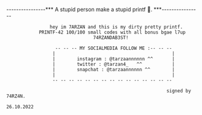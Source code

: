 ----------------***     A stupid person make a stupid printf 🥇.      ***----------------


                    hey im 7ARZAN and this is my dirty pretty printf.                    
                PRINTF-42 100/100 small codes with all bonus bgae l7up
                                    74RZANDAB3ST!

                      -- -- -- MY SOCIALMEDIA FOLLOW ME :-- -- --
                     |                                           |
                     |        instagram : @tarzaannnnnn ^^       |
                     |        twitter : @tarzan4_   ^^           |
                     |        snapchat : @tarzaannnnnn ^^        |
                     |                                           |
                     -- -- -- -- -- -- -- -- -- -- -- -- -- -- --
                                                                                                    
                                                               signed by 74RZ4N.
                                                                      26.10.2022
